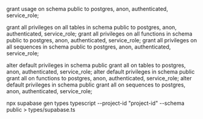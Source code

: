 grant usage on schema public to postgres, anon, authenticated, service_role;

grant all privileges on all tables in schema public to postgres, anon, authenticated, service_role; grant all privileges on all functions in schema public to postgres, anon, authenticated, service_role; grant all privileges on all sequences in schema public to postgres, anon, authenticated, service_role;

alter default privileges in schema public grant all on tables to postgres, anon, authenticated, service_role; alter default privileges in schema public grant all on functions to postgres, anon, authenticated, service_role; alter default privileges in schema public grant all on sequences to postgres, anon, authenticated, service_role;


npx supabase gen types typescript --project-id "project-id" --schema public > types/supabase.ts